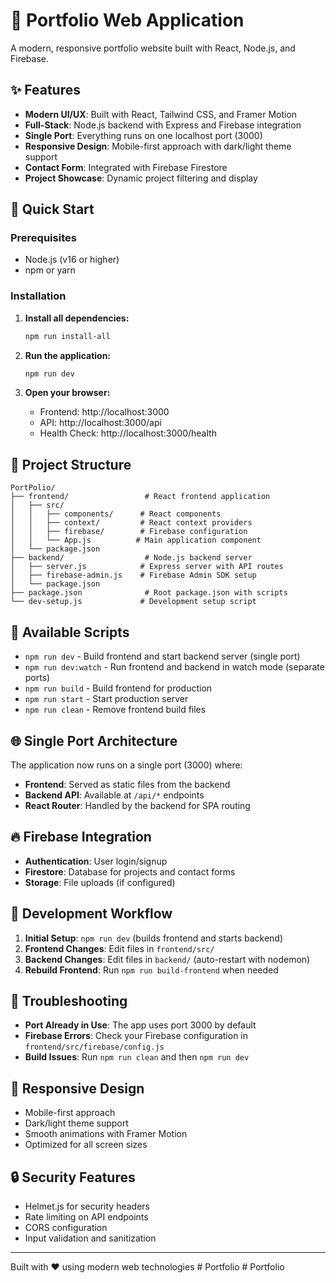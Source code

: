# 🎨 Portfolio Web Application

A modern, responsive portfolio website built with React, Node.js, and Firebase.

## ✨ Features

- **Modern UI/UX**: Built with React, Tailwind CSS, and Framer Motion
- **Full-Stack**: Node.js backend with Express and Firebase integration
- **Single Port**: Everything runs on one localhost port (3000)
- **Responsive Design**: Mobile-first approach with dark/light theme support
- **Contact Form**: Integrated with Firebase Firestore
- **Project Showcase**: Dynamic project filtering and display

## 🚀 Quick Start

### Prerequisites
- Node.js (v16 or higher)
- npm or yarn

### Installation

1. **Install all dependencies:**
   ```bash
   npm run install-all
   ```

2. **Run the application:**
   ```bash
   npm run dev
   ```

3. **Open your browser:**
   - Frontend: http://localhost:3000
   - API: http://localhost:3000/api
   - Health Check: http://localhost:3000/health

## 📁 Project Structure

```
PortPolio/
├── frontend/                 # React frontend application
│   ├── src/
│   │   ├── components/      # React components
│   │   ├── context/         # React context providers
│   │   ├── firebase/        # Firebase configuration
│   │   └── App.js          # Main application component
│   └── package.json
├── backend/                  # Node.js backend server
│   ├── server.js            # Express server with API routes
│   ├── firebase-admin.js    # Firebase Admin SDK setup
│   └── package.json
├── package.json              # Root package.json with scripts
└── dev-setup.js             # Development setup script
```

## 🔧 Available Scripts

- `npm run dev` - Build frontend and start backend server (single port)
- `npm run dev:watch` - Run frontend and backend in watch mode (separate ports)
- `npm run build` - Build frontend for production
- `npm run start` - Start production server
- `npm run clean` - Remove frontend build files

## 🌐 Single Port Architecture

The application now runs on a single port (3000) where:

- **Frontend**: Served as static files from the backend
- **Backend API**: Available at `/api/*` endpoints
- **React Router**: Handled by the backend for SPA routing

## 🔥 Firebase Integration

- **Authentication**: User login/signup
- **Firestore**: Database for projects and contact forms
- **Storage**: File uploads (if configured)

## 🎯 Development Workflow

1. **Initial Setup**: `npm run dev` (builds frontend and starts backend)
2. **Frontend Changes**: Edit files in `frontend/src/`
3. **Backend Changes**: Edit files in `backend/` (auto-restart with nodemon)
4. **Rebuild Frontend**: Run `npm run build-frontend` when needed

## 🚨 Troubleshooting

- **Port Already in Use**: The app uses port 3000 by default
- **Firebase Errors**: Check your Firebase configuration in `frontend/src/firebase/config.js`
- **Build Issues**: Run `npm run clean` and then `npm run dev`

## 📱 Responsive Design

- Mobile-first approach
- Dark/light theme support
- Smooth animations with Framer Motion
- Optimized for all screen sizes

## 🔒 Security Features

- Helmet.js for security headers
- Rate limiting on API endpoints
- CORS configuration
- Input validation and sanitization

---

Built with ❤️ using modern web technologies
#   P o r t f o l i o  
 #   P o r t f o l i o  
 